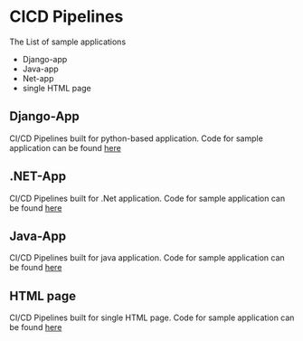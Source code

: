 # CICD Pipelines
The List of sample applications
* Django-app
* Java-app
* Net-app
* single HTML page


## Django-App

CI/CD Pipelines built for python-based application. Code for sample application can be found [here](https://github.com/goekezie/djangoSampleApp)
 


## .NET-App

CI/CD Pipelines built for .Net application. Code for sample application can be found [here](https://github.com/goekezie/mslearn-tailspin-spacegame-web-deploy)
 


## Java-App

CI/CD Pipelines built for java application. Code for sample application can be found [here](https://github.com/goekezie/javasample)
 
## HTML page

CI/CD Pipelines built for single HTML page. Code for sample application can be found [here](https://github.com/aws-samples/aws-codedeploy-samples/tree/master/applications/SampleApp_Linux)